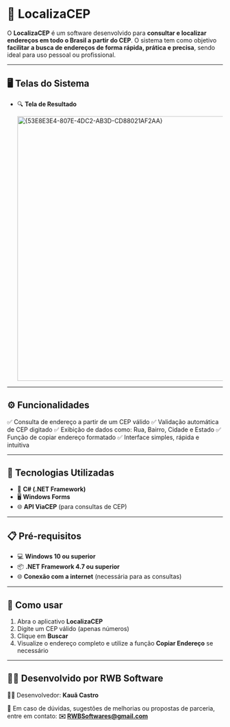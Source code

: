 # 📍 LocalizaCEP

O **LocalizaCEP** é um software desenvolvido para **consultar e localizar endereços em todo o Brasil a partir do CEP**.
O sistema tem como objetivo **facilitar a busca de endereços de forma rápida, prática e precisa**, sendo ideal para uso pessoal ou profissional.

---

## 🖥️ Telas do Sistema

* 🔍 **Tela de Resultado**

  <img width="495" height="618" alt="{53E8E3E4-807E-4DC2-AB3D-CD88021AF2AA}" src="https://github.com/user-attachments/assets/46614ce8-e50e-433d-af87-d43aa7089d5e" />
  
---

## ⚙️ Funcionalidades

✅ Consulta de endereço a partir de um CEP válido
✅ Validação automática de CEP digitado
✅ Exibição de dados como: Rua, Bairro, Cidade e Estado
✅ Função de copiar endereço formatado
✅ Interface simples, rápida e intuitiva

---

## 🚀 Tecnologias Utilizadas

* 🧠 **C# (.NET Framework)**
* 🖥️ **Windows Forms**
* 🌐 **API ViaCEP** (para consultas de CEP)

---

## 📋 Pré-requisitos

* 💻 **Windows 10 ou superior**
* 📦 **.NET Framework 4.7 ou superior**
* 🌐 **Conexão com a internet** (necessária para as consultas)

---

## 🔧 Como usar

1. Abra o aplicativo **LocalizaCEP**
2. Digite um CEP válido (apenas números)
3. Clique em **Buscar**
4. Visualize o endereço completo e utilize a função **Copiar Endereço** se necessário

---

## 🧑‍💻 Desenvolvido por **RWB Software**

👨‍💻 Desenvolvedor: **Kauã Castro**

📩 Em caso de dúvidas, sugestões de melhorias ou propostas de parceria, entre em contato:
**✉️ [RWBSoftwares@gmail.com](mailto:RWBSoftwares@gmail.com)**
